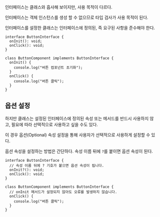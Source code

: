 인터페이스는 클래스와 흡사해 보이지만, 사용 목적이 다르다.

인터페이스는 객체 인스턴스를 생성 할 수 없으므로 타입 검사가 사용 목적이 된다.

인터페이스를 설정한 클래스는 인터페이스에 정의된, 즉 요구된 사항을 준수해야 한다.

```tsx
interface ButtonInterface {
  onInit(): void;
  onClick(): void;
}

class ButtonComponent implements ButtonInterface {
  onInit() {
    console.log("버튼 컴포넌트 초기화");
  }
  onClick() {
    console.log("버튼 클릭");
  }
}
```

## 옵션 설정

하지만 클래스는 설정된 인터페이스에 정의된 속성 또는 메서드를 반드시 사용하지 않고, 필요에 따라 선택적으로 사용하고 싶을 수도 있다.

이 경우 옵션(Optional) 속성 설정을 통해 사용자가 선택적으로 사용하게 설정할 수 있다.

옵션 속성을 설정하는 방법은 간단하다. 속성 이름 뒤에 `?`를 붙이면 옵션 속성이 된다.

```tsx
interface ButtonInterface {
  // 속성 이름 뒤에 ? 기호가 붙으면 옵션 속성이 됩니다.
  onInit?(): void;
  onClick(): void;
}

class ButtonComponent implements ButtonInterface {
  // onInit 메서드가 설정되지 않아도 오류를 발생하지 않습니다.
  onClick() {
    console.log("버튼 클릭");
  }
}
```
